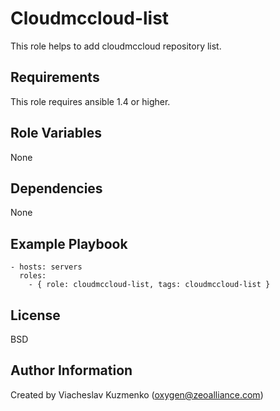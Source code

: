 Cloudmccloud-list
=================

This role helps to add cloudmccloud repository list.

Requirements
------------

This role requires ansible 1.4 or higher.

Role Variables
--------------

None

Dependencies
------------

None

Example Playbook
----------------

    - hosts: servers
      roles:
        - { role: cloudmccloud-list, tags: cloudmccloud-list }

License
-------

BSD

Author Information
------------------

Created by Viacheslav Kuzmenko (oxygen@zeoalliance.com)
